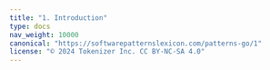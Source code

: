 ```yaml
---
title: "1. Introduction"
type: docs
nav_weight: 10000
canonical: "https://softwarepatternslexicon.com/patterns-go/1"
license: "© 2024 Tokenizer Inc. CC BY-NC-SA 4.0"
---
```

